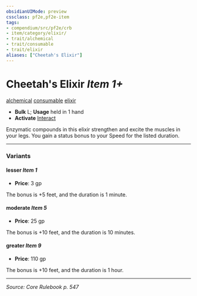 ```yaml
---
obsidianUIMode: preview
cssclass: pf2e,pf2e-item
tags:
- compendium/src/pf2e/crb
- item/category/elixir/
- trait/alchemical
- trait/consumable
- trait/elixir
aliases: ["Cheetah's Elixir"]
---
```

# Cheetah's Elixir *Item 1+*  
[alchemical](alchemical.md "Alchemical Item Trait")  [consumable](consumable.md "Consumable Item Trait")  [elixir](elixir.md "Elixir Item Trait")  

- **Bulk** L; **Usage** held in 1 hand
- **Activate** [Interact](interact.md)

Enzymatic compounds in this elixir strengthen and excite the muscles in your legs. You gain a status bonus to your Speed for the listed duration.

---

### Variants

#### lesser *Item 1*

- **Price**: 3 gp

The bonus is +5 feet, and the duration is 1 minute.

#### moderate *Item 5*

- **Price**: 25 gp

The bonus is +10 feet, and the duration is 10 minutes.

#### greater *Item 9*

- **Price**: 110 gp

The bonus is +10 feet, and the duration is 1 hour.

---
*Source: Core Rulebook p. 547*